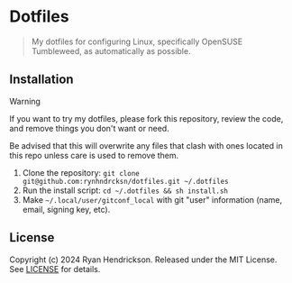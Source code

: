 # Dotfiles

> My dotfiles for configuring Linux, specifically OpenSUSE Tumbleweed, as automatically as possible.

## Installation

> [!WARNING]
> If you want to try my dotfiles, please fork this repository, review the code, and remove things you don't want or need.
>
> Be advised that this will overwrite any files that clash with ones located in this repo unless care is used to remove them.

1. Clone the repository: `git clone git@github.com:rynhndrcksn/dotfiles.git ~/.dotfiles`
2. Run the install script: `cd ~/.dotfiles && sh install.sh`
3. Make `~/.local/user/gitconf_local` with git "user" information (name, email, signing key, etc).

## License
Copyright (c) 2024 Ryan Hendrickson. Released under the MIT License. See [LICENSE](LICENSE) for details.
